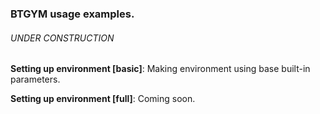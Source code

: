 ### BTGYM usage examples.
###### UNDER CONSTRUCTION

**Setting up environment [basic]**: Making environment using base built-in parameters.
 
**Setting up environment [full]**: Coming soon.
 
  
 